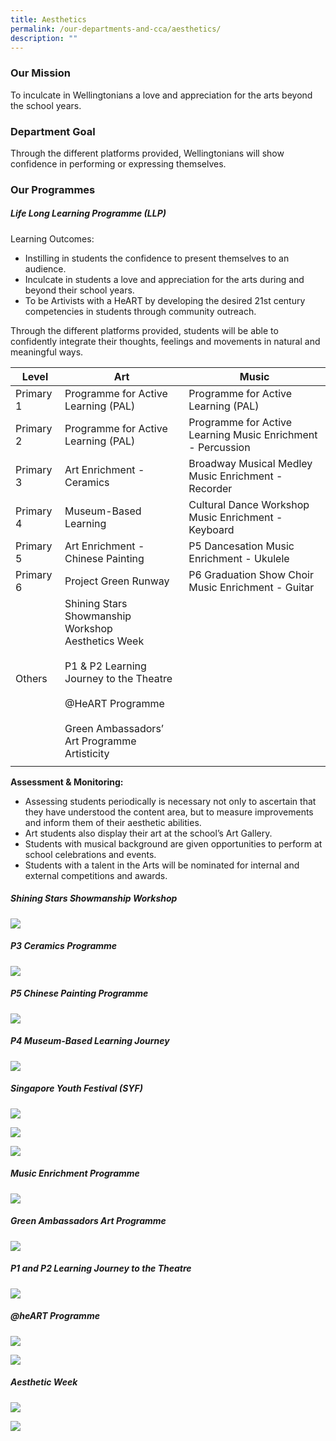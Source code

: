 ```yaml
---
title: Aesthetics
permalink: /our-departments-and-cca/aesthetics/
description: ""
---
```

### Our Mission

To inculcate in Wellingtonians a love and appreciation for the arts beyond the school years.  

### Department Goal

Through the different platforms provided, Wellingtonians will show confidence in performing or expressing themselves.

### Our Programmes

##### Life Long Learning Programme (LLP)

Learning Outcomes:  
* Instilling in students the confidence to present themselves to an audience.
* Inculcate in students a love and appreciation for the arts during and beyond their school years.
* To be Artivists with a HeART by developing the desired 21st century competencies in students through community outreach.

Through the different platforms provided, students will be able to confidently integrate their thoughts, feelings and movements in natural and meaningful ways.

| Level | Art | Music |
|---|---|---|
| Primary 1 | Programme for Active Learning (PAL)<br> | Programme for Active Learning (PAL) |
| Primary 2 | Programme for Active Learning (PAL)  | Programme for Active Learning Music Enrichment - Percussion    |
| Primary 3 | Art Enrichment - Ceramics | Broadway Musical Medley Music Enrichment - Recorder |
| Primary 4 | Museum-Based Learning | Cultural Dance Workshop Music Enrichment - Keyboard |
| Primary 5 | Art Enrichment - Chinese Painting  | P5 Dancesation Music Enrichment - Ukulele |
| Primary 6 | Project Green Runway |  P6 Graduation Show Choir<br>Music Enrichment - Guitar |
| Others | Shining Stars Showmanship Workshop <br>Aesthetics Week <br><br>P1 & P2 Learning Journey to the Theatre <br><br>@HeART Programme <br><br>Green Ambassadors’ Art Programme Artisticity |  |
| | | 

**Assessment & Monitoring:**
* Assessing students periodically is necessary not only to ascertain that they have understood the content area, but to measure improvements and inform them of their aesthetic abilities.
* Art students also display their art at the school’s Art Gallery.
* Students with musical background are given opportunities to perform at school celebrations and events.  
* Students with a talent in the Arts will be nominated for internal and external competitions and awards.

##### Shining Stars Showmanship Workshop
![](/images/Aesthetic%201.jpg)

##### P3 Ceramics Programme
![](/images/ceramics%20programme.jpg)

##### P5 Chinese Painting Programme
![](/images/p5%20chinese%20painting.jpg)

##### P4 Museum-Based Learning Journey
![](/images/p4%20trip.jpg)

##### Singapore Youth Festival (SYF)
![](/images/SYF%201.jpg)

![](/images/SYF%202.jpg)

![](/images/syf%203.jpg)

##### Music Enrichment Programme
![](/images/music%20enrichment.jpg)

##### Green Ambassadors Art Programme
![](/images/Green%20Ambassador%201.jpg)

##### P1 and P2 Learning Journey to the Theatre
![](/images/P12%20LJ%201.jpg)

##### @heART Programme
![](/images/@heart.jpg)

![](/images/@heart%201.jpg)

##### Aesthetic Week
![](/images/aesthetic%20week%201.jpg)

![](/images/aeathetics%20week%202.jpg)